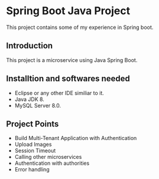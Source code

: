 # Spring Boot Java Project
This project contains some of my experience in Spring boot.


## Introduction
This project is a microservice using Java Spring Boot.

## Installtion and softwares needed
- Eclipse or any other IDE similiar to it.
- Java JDK 8.
- MySQL Server 8.0.


## Project Points 
- Build Multi-Tenant Application with Authentication
- Upload Images
- Session Timeout
- Calling other microservices
- Authentication with authorities
- Error handling